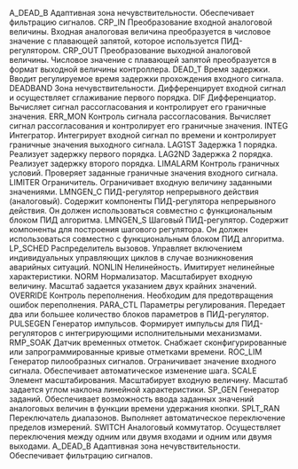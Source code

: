A_DEAD_B Адаптивная зона нечувствительности. Обеспечивает фильтрацию сигналов.
CRP_IN Преобразование входной аналоговой величины. Входная аналоговая величина преобразуется в числовое значение с плавающей запятой, которое используется ПИД-регулятором.
CRP_OUT Преобразование выходной аналоговой величины. Числовое значение с плавающей запятой преобразуется в формат выходной величины контроллера.
DEAD_T Время задержки. Вводит регулируемое время задержки прохождения входного сигнала.
DEADBAND Зона нечувствительности. Дифференцирует входной сигнал и осуществляет сглаживание первого порядка.
DIF Дифференциатор. Вычисляет сигнал рассогласования и контролирует его граничные значения.
ERR_MON Контроль сигнала рассогласования. Вычисляет сигнал рассогласования и контролирует его граничные значения.
INTEG Интегратор. Интегрирует входной сигнал по времени и контролирует граничные значения выходного сигнала.
LAG1ST Задержка 1 порядка. Реализует задержку первого порядка.
LAG2ND Задержка 2 порядка. Реализует задержку второго порядка.
LIMALARM Контроль граничных условий. Проверяет заданные граничные значения входного сигнала.
LIMITER Ограничитель. Ограничивает входную величину заданными значениями.
LMNGEN_C ПИД-регулятор непрерывного действия (аналоговый). Содержит компоненты ПИД-регулятора непрерывного действия. Он должен использоваться совместно с функциональным блоком ПИД алгоритма.
LMNGEN_S Шаговый ПИД-регулятор. Содержит компоненты для построения шагового регулятора. Он должен использоваться совместно с функциональным блоком ПИД алгоритма.
LP_SCHED Распределитель вызовов. Управляет включением индивидуальных управляющих циклов в случае возникновения аварийных ситуаций.
NONLIN Нелинейность. Имитирует нелинейные характеристики.
NORM Нормализатор. Масштабирует входную величину. Масштаб задается указанием двух крайних значений.
OVERRIDE Контроль переполнения. Необходим для предотвращения ошибок переполнения.
PARA_CTL Параметры регулирования. Передает два или большее количество блоков параметров в ПИД-регулятор.
PULSEGEN Генератор импульсов. Формирует импульсы для ПИД-регуляторов с интегрирующими исполнительными механизмами.
RMP_SOAK Датчик временных отметок. Снабжает сконфигурированные или запрограммированные кривые отметками времени.
ROC_LIM Генератор пилообразных сигналов. Ограничивает значение входного сигнала. Обеспечивает автоматическое изменение шага.
SCALE Элемент масштабирования. Масштабирует входную величину. Масштаб задается углом наклона линейной характеристики.
SP_GEN Генератор заданий. Обеспечивает возможность ввода заданных значений аналоговых величин в функции времени удержания кнопки.
SPLT_RAN Переключатель диапазонов. Выполняет автоматическое переключение пределов измерений.
SWITCH Аналоговый коммутатор. Осуществляет переключения между одним или двумя входами и одним или двумя выходами.
A_DEAD_B Адаптивная зона нечувствительности. Обеспечивает фильтрацию сигналов.
